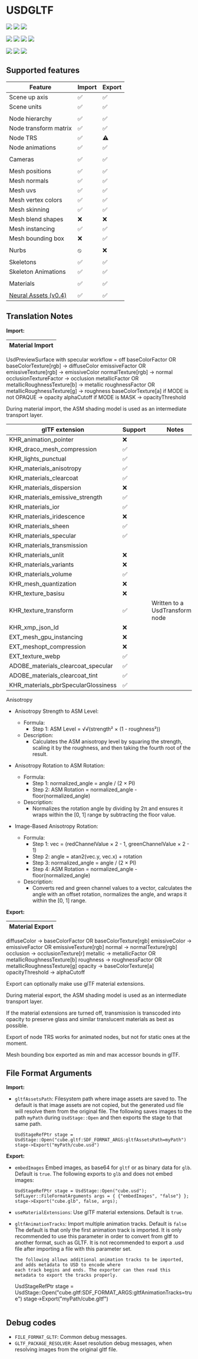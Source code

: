 # USDGLTF

[![](https://img.shields.io/endpoint?url=https://gist.githubusercontent.com/kwblackstone/264643f3d2acacc5369a0ba70854dfb6/raw/windows-2022-2405-GLTF.json)](https://github.com/adobe/USD-Fileformat-plugins/actions/workflows/ci.yml) [![](https://img.shields.io/endpoint?url=https://gist.githubusercontent.com/kwblackstone/264643f3d2acacc5369a0ba70854dfb6/raw/windows-2022-2311-GLTF.json)](https://github.com/adobe/USD-Fileformat-plugins/actions/workflows/ci.yml) [![](https://img.shields.io/endpoint?url=https://gist.githubusercontent.com/kwblackstone/264643f3d2acacc5369a0ba70854dfb6/raw/windows-2022-2308-GLTF.json)](https://github.com/adobe/USD-Fileformat-plugins/actions/workflows/ci.yml)

[![](https://img.shields.io/endpoint?url=https://gist.githubusercontent.com/kwblackstone/264643f3d2acacc5369a0ba70854dfb6/raw/macOS-14-2405-GLTF.json)](https://github.com/adobe/USD-Fileformat-plugins/actions/workflows/ci.yml) [![](https://img.shields.io/endpoint?url=https://gist.githubusercontent.com/kwblackstone/264643f3d2acacc5369a0ba70854dfb6/raw/macOS-13-2405-GLTF.json)](https://github.com/adobe/USD-Fileformat-plugins/actions/workflows/ci.yml) [![](https://img.shields.io/endpoint?url=https://gist.githubusercontent.com/kwblackstone/264643f3d2acacc5369a0ba70854dfb6/raw/macOS-13-2311-GLTF.json)](https://github.com/adobe/USD-Fileformat-plugins/actions/workflows/ci.yml) [![](https://img.shields.io/endpoint?url=https://gist.githubusercontent.com/kwblackstone/264643f3d2acacc5369a0ba70854dfb6/raw/macOS-13-2308-GLTF.json)](https://github.com/adobe/USD-Fileformat-plugins/actions/workflows/ci.yml)

[![](https://img.shields.io/endpoint?url=https://gist.githubusercontent.com/kwblackstone/264643f3d2acacc5369a0ba70854dfb6/raw/ubuntu-22.04-2405-GLTF.json)](https://github.com/adobe/USD-Fileformat-plugins/actions/workflows/ci.yml) [![](https://img.shields.io/endpoint?url=https://gist.githubusercontent.com/kwblackstone/264643f3d2acacc5369a0ba70854dfb6/raw/ubuntu-22.04-2311-GLTF.json)](https://github.com/adobe/USD-Fileformat-plugins/actions/workflows/ci.yml) [![](https://img.shields.io/endpoint?url=https://gist.githubusercontent.com/kwblackstone/264643f3d2acacc5369a0ba70854dfb6/raw/ubuntu-22.04-2308-GLTF.json)](https://github.com/adobe/USD-Fileformat-plugins/actions/workflows/ci.yml)

## Supported features

|Feature|Import|Export|
|--|--|--|
|Scene up axis            |✅|✅|
|Scene units              |✅|✅|
||||
|Node hierarchy           |✅|✅|
|Node transform matrix    |✅|✅|
|Node TRS                 |✅|⚠️|
|Node animations          |✅|✅|
||||
|Cameras                  |✅|✅|
||||
|Mesh positions           |✅|✅|
|Mesh normals             |✅|✅|
|Mesh uvs                 |✅|✅|
|Mesh vertex colors       |✅|✅|
|Mesh skinning            |✅|✅|
|Mesh blend shapes        |❌|❌|
|Mesh instancing          |✅|✅|
|Mesh bounding box        |❌|✅|
||||
|Nurbs                    |⦸|❌|
||||
|Skeletons                |✅|✅|
|Skeleton Animations      |✅|✅|
||||
|Materials                |✅|✅|
||||
|[Neural Assets (v0.4)](README_NGP.md) |✅|✅|



## Translation Notes

**Import:**

|Material Import|
|--|
UsdPreviewSurface with specular workflow = off
baseColorFactor OR baseColorTexture[rgb] → diffuseColor
emissiveFactor OR emissiveTexture[rgb] → emissiveColor
normalTexture[rgb] → normal
occlusionTextureFactor → occlusion
metallicFactor OR metallicRoughnessTexture[b] → metallic
roughnessFactor OR metallicRoughnessTexture[g] → roughness
baseColorTexture[a] if MODE is not OPAQUE → opacity
alphaCutoff if MODE is MASK → opacityThreshold

During material import, the ASM shading model is used as an intermediate transport layer.

|glTF extension|Support|Notes|
|--|--|--|
| KHR_animation_pointer |❌|
| KHR_draco_mesh_compression |✅|
| KHR_lights_punctual |✅|
| KHR_materials_anisotropy |✅|
| KHR_materials_clearcoat |✅|
| KHR_materials_dispersion |❌|
| KHR_materials_emissive_strength |✅|
| KHR_materials_ior |✅|
| KHR_materials_iridescence |❌|
| KHR_materials_sheen |✅|
| KHR_materials_specular |✅|
| KHR_materials_transmission |
| KHR_materials_unlit |❌|
| KHR_materials_variants |❌|
| KHR_materials_volume |✅|
| KHR_mesh_quantization |❌|
| KHR_texture_basisu |❌|
| KHR_texture_transform |✅|Written to a UsdTransform2d node|
| KHR_xmp_json_ld |❌|
| EXT_mesh_gpu_instancing |❌|
| EXT_meshopt_compression |❌|
| EXT_texture_webp |✅|
| ADOBE_materials_clearcoat_specular |✅|
| ADOBE_materials_clearcoat_tint |✅|
| KHR_materials_pbrSpecularGlossiness |✅|

Anisotropy
- Anisotropy Strength to ASM Level:
  - Formula:
    - Step 1: ASM Level = √√(strength² × (1 - roughness²))
  - Description:
    - Calculates the ASM anisotropy level by squaring the strength, scaling it by the roughness, and then taking the fourth root of the result.

- Anisotropy Rotation to ASM Rotation:
  - Formula:
    - Step 1: normalized_angle = angle / (2 × PI)
    - Step 2: ASM Rotation = normalized_angle - floor(normalized_angle)
  - Description:
    - Normalizes the rotation angle by dividing by 2π and ensures it wraps within the [0, 1] range by subtracting the floor value.

- Image-Based Anisotropy Rotation:
  - Formula:
    - Step 1:  vec = (redChannelValue × 2 - 1, greenChannelValue × 2 - 1)
    - Step 2:  angle = atan2(vec.y, vec.x) + rotation
    - Step 3:  normalized_angle = angle / (2 × PI)
    - Step 4:  ASM Rotation = normalized_angle - floor(normalized_angle)
  - Description:
    - Converts red and green channel values to a vector, calculates the angle with an offset rotation, normalizes the angle, and wraps it within the [0, 1] range.

**Export:**

|Material Export|
|--|
diffuseColor → baseColorFactor OR baseColorTexture[rgb]
emissiveColor → emissiveFactor OR emissiveTexture[rgb]
normal → normalTexture[rgb]
occlusion → occlusionTexture[r]
metallic →  metallicFactor OR metallicRoughnessTexture[b]
roughness →  roughnessFactor OR metallicRoughnessTexture[g]
opacity → baseColorTexture[a]
opacityThreshold → alphaCutoff



Export can optionally make use glTF material extensions.

During material export, the ASM shading model is used as an intermediate transport layer.

If the material extensions are turned off, transmission is transcoded into opacity 
to preserve glass and similar translucent materials as best as possible.

Export of node TRS works for animated nodes, but not for static ones at the moment.

Mesh bounding box exported as min and max accessor bounds in glTF.

## File Format Arguments

**Import:**

* `gltfAssetsPath`: Filesystem path where image assets are saved to.
    The default is that image assets are not copied, but the generated usd file will resolve them from the original file.
    The following saves images to the path `myPath` during `UsdStage::Open` and then exports the stage to that same path.
    ```
    UsdStageRefPtr stage = UsdStage::Open("cube.gltf:SDF_FORMAT_ARGS:gltfAssetsPath=myPath")
    stage->Export("myPath/cube.usd")
    ```

**Export:**

* `embedImages` Embed images, as base64 for `gltf` or as binary data for `glb`. Default is `true`.
    The following exports to `glb` and does not embed images:
    ```
    UsdStageRefPtr stage = UsdStage::Open("cube.usd");
    SdfLayer::FileFormatArguments args = { {"embedImages", "false"} };
    stage->Export("cube.glb", false, args);
    ```
* `useMaterialExtensions`: Use glTF material extensions. Default is `true`.

* `gltfAnimationTracks`: Import multiple animation tracks. Default is `false`
    The default is that only the first animation track is imported.
    It is only recommended to use this parameter in order to convert from gltf to another format, such as GLTF.
    It is not recommended to export a .usd file after importing a file with this parameter set.
    ```
    The following allows additional animation tracks to be imported, and adds metadata to USD to encode where
    each track begins and ends. The exporter can then read this metadata to export the tracks properly.
    ```
    UsdStageRefPtr stage = UsdStage::Open("cube.gltf:SDF_FORMAT_ARGS:gltfAnimationTracks=true")
    stage->Export("myPath/cube.gltf")
    ```

## Debug codes
* `FILE_FORMAT_GLTF`: Common debug messages.
* `GLTF_PACKAGE_RESOLVER`: Asset resolution debug messages, when resolving images from the original
  gltf file.
